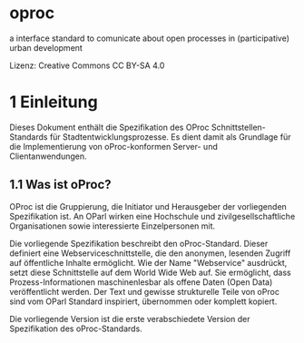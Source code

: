 # oproc
a interface standard to comunicate about open processes in (participative) urban development

Lizenz: Creative Commons CC BY-SA 4.0

# 1 Einleitung

Dieses Dokument enthält die Spezifikation des OProc Schnittstellen-Standards für Stadtentwicklungsprozesse. Es dient damit als Grundlage für die Implementierung von oProc-konformen Server- und Clientanwendungen.

## 1.1 Was ist oProc?

OProc ist die Gruppierung, die Initiator und Herausgeber der vorliegenden Spezifikation ist. An OParl wirken eine Hochschule und zivilgesellschaftliche Organisationen sowie interessierte Einzelpersonen mit.

Die vorliegende Spezifikation beschreibt den oProc-Standard. Dieser definiert eine Webserviceschnittstelle, die den anonymen, lesenden Zugriff auf öffentliche Inhalte ermöglicht. Wie der Name "Webservice" ausdrückt, setzt diese Schnittstelle auf dem World Wide Web auf. Sie ermöglicht, dass Prozess-Informationen maschinenlesbar als offene Daten (Open Data) veröffentlicht werden. Der Text und gewisse strukturelle Teile von oProc sind vom OParl Standard inspiriert, übernommen oder komplett kopiert.

Die vorliegende Version ist die erste verabschiedete Version der Spezifikation des oProc-Standards.
